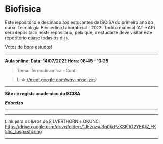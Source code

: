 # Biofisica

Este repositório é destinado aos estudantes do ISCISA do primeiro ano do curso Tecnologia Biomedica Laboratorial - 2022. Todo o material (AT e AP) sera depositado neste repositorio, pelo que, o estudante deve visitar este repositorio quase todos os dias. 

Votos de bons estudos!


---------------------------------------------------------------------------------------------------------------------------
**Aula online: Data: 14/07/2022   Hora: 08:45 – 10:25**

>  Tema: Termodinamica - Cont.

> Link:[//meet.google.com/wqv-nnqq-zxs](https://meet.google.com/wqv-nnqq-zxs)


______________________________________________________________________________________________________________________________________


**Site de registo academico do ISCISA**

***Edondzo***




-------------------------------------------------------------------------------------------------------------------


----------------------------------------------------------------------------------------------------------------------------------

Link para os livros de SILVERTHORN e OKUNO: https://drive.google.com/drive/folders/1JEznzsu3q0kcPzXSKTO2YEKk7_FK5hc_?usp=sharing

------------------------------------------------------------------------------------------------------------------------------------
